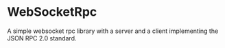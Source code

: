 # WebSocketRpc
 
 A simple websocket rpc library with a server and a client implementing the JSON RPC 2.0 standard. 